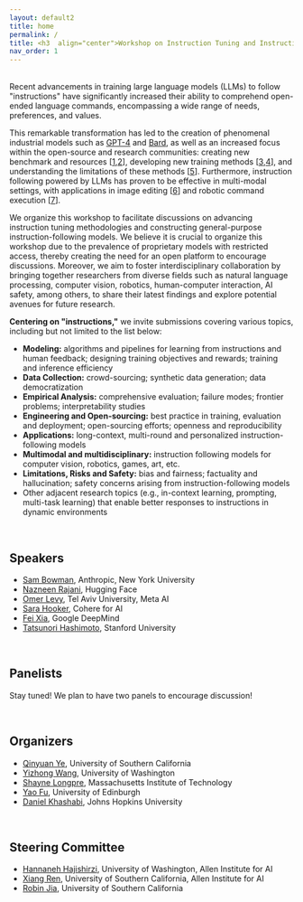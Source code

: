 ```yaml
---
layout: default2
title: home
permalink: /
title: <h3  align="center">Workshop on Instruction Tuning and Instruction Following</h3>
nav_order: 1
---
```


<br>
Recent advancements in training large language models (LLMs) to follow "instructions" have significantly increased their ability to comprehend open-ended language commands, encompassing a wide range of needs, preferences, and values.

This remarkable transformation has led to the creation of phenomenal industrial models such as [GPT-4](https://arxiv.org/abs/2303.08774) and [Bard](https://blog.google/technology/ai/bard-google-ai-search-updates/), as well as an increased focus within the open-source and research communities: creating new benchmark and resources [[1](https://aclanthology.org/2022.emnlp-main.340/),[2](https://arxiv.org/abs/2301.13688)], developing new training methods [[3](https://arxiv.org/abs/2203.02155),[4](https://arxiv.org/abs/2212.10560)], and understanding the limitations of these methods [[5](https://arxiv.org/abs/2109.01247)]. Furthermore, instruction following powered by LLMs has proven to be effective in multi-modal settings, with applications in image editing [[6](https://arxiv.org/abs/2211.09800)] and robotic command execution [[7](https://arxiv.org/abs/2204.01691)].

We organize this workshop to facilitate discussions on advancing instruction tuning methodologies and constructing general-purpose instruction-following models. We believe it is crucial to organize this workshop due to the prevalence of proprietary models with restricted access, thereby creating the need for an open platform to encourage discussions. Moreover, we aim to foster interdisciplinary collaboration by bringing together researchers from diverse fields such as natural language processing, computer vision, robotics, human-computer interaction, AI safety, among others, to share their latest findings and explore potential avenues for future research.

__Centering on "instructions,"__ we invite submissions covering various topics, including but not limited to the list below:

* __Modeling:__ algorithms and pipelines for learning from instructions and human feedback; designing training objectives and rewards; training and inference efficiency
* __Data Collection:__ crowd-sourcing; synthetic data generation; data democratization
* __Empirical Analysis:__ comprehensive evaluation; failure modes; frontier problems; interpretability studies
* __Engineering and Open-sourcing:__ best practice in training, evaluation and deployment; open-sourcing efforts; openness and reproducibility
* __Applications:__ long-context, multi-round and personalized instruction-following models
* __Multimodal and multidisciplinary:__ instruction following models for computer vision, robotics, games, art, etc.
* __Limitations, Risks and Safety:__ bias and fairness; factuality and hallucination; safety concerns arising from instruction-following models
* Other adjacent research topics (e.g., in-context learning, prompting, multi-task learning) that enable better responses to instructions in dynamic environments

<br>

## Speakers

* [Sam Bowman](https://cims.nyu.edu/~sbowman/), Anthropic, New York University
* [Nazneen Rajani](https://www.nazneenrajani.com/), Hugging Face
* [Omer Levy](https://www.cs.tau.ac.il/~levyomer/), Tel Aviv University, Meta AI
* [Sara Hooker](https://www.sarahooker.me/), Cohere for AI
* [Fei Xia](https://fxia22.github.io/), Google DeepMind
* [Tatsunori Hashimoto](https://thashim.github.io/), Stanford University

<br>

## Panelists

Stay tuned! We plan to have two panels to encourage discussion!


<br>

## Organizers
* [Qinyuan Ye](http://yeqy.xyz/), University of Southern California
* [Yizhong Wang](https://homes.cs.washington.edu/~yizhongw/), University of Washington
* [Shayne Longpre](https://www.shaynelongpre.com/), Massachusetts Institute of Technology
* [Yao Fu](https://franxyao.github.io/), University of Edinburgh
* [Daniel Khashabi](https://danielkhashabi.com/), Johns Hopkins University

<br>

## Steering Committee
* [Hannaneh Hajishirzi](https://homes.cs.washington.edu/~hannaneh/), University of Washington, Allen Institute for AI
* [Xiang Ren](https://shanzhenren.github.io/), University of Southern California, Allen Institute for AI
* [Robin Jia](https://robinjia.github.io/), University of Southern California

<br><br>